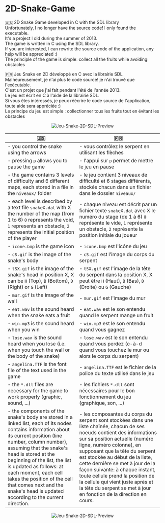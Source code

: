 # 2D-Snake-Game
:us: 2D Snake Game developed in C with the SDL library  
Unfortunately, I no longer have the source code! I only found the executable.  
It's a project I did during the summer of 2013.  
The game is written in C using the SDL library.  
If you are interested, I can rewrite the source code of the application, any help will be appreciated :)  
The principle of the game is simple: collect all the fruits while avoiding obstacles  
  
:fr: Jeu Snake en 2D développé en C avec la librairie SDL  
Malheureusement, je n'ai plus le code source! je n'ai trouvé que l'exécutable.  
C'est un projet que j'ai fait pendant l'été de l'année 2013.  
Le jeu est écrit en C à l'aide de la librairie SDL.  
Si vous êtes intéressés, je peux réécrire le code source de l'application, toute aide sera appréciée :)  
Le principe du jeu est simple : collectionner tous les fruits tout en évitant les obstacles  

<p align="center">
  <img src="https://raw.githubusercontent.com/stoufa/Jeu-Snake-2D-SDL/master/snake.gif" alt="Jeu-Snake-2D-SDL-Preview"/>
</p>

| :us: | :fr: |
|------|------|
| - you control the snake using the arrows | - vous contrôlez le serpent en utilisant les flèches |
| - pressing `p` allows you to pause the game | - l'appui sur `p` permet de mettre le jeu en pause |
| - the game contains 3 levels of difficulty and 6 different maps, each stored in a file in the `niveaux/` folder | - le jeu contient 3 niveaux de difficulté et 6 stages différents,  stockés chacun dans un fichier dans le dossier `niveaux/` |
| - each level is described by a text file `snakeX.dat` with X the number of the map (from 1 to 6) `0` represents the void, `1` represents an obstacle, `2` represents the initial position of the player | - chaque niveau est décrit par un fichier texte `snakeX.dat` avec X le numéro du stage (de 1 à 6) `0` représente le vide, `1` représente un obstacle, `2` représente la position initiale du joueur |
| - `icone.bmp` is the game icon | - `icone.bmp` est l'icône du jeu |
| - `cS.gif` is the image of the snake's body | - `cS.gif` est l'image du corps du serpent |
| - `tSX.gif` is the image of the snake's head in position X, X can be `H` (Top), `B` (Bottom), `D` (Right) or `G` (Left) | - `tSX.gif` est l'image de la tête du serpent dans la position X, X peut être `H` (Haut), `B` (Bas), `D` (Droite) ou `G` (Gauche) |
| - `mur.gif` is the image of the wall | - `mur.gif` est l'image du mur |
| - `eat.wav` is the sound heard when the snake eats a fruit | - `eat.wav` est le son entendu quand le serpent mange un fruit |
| - `win.mp3` is the sound heard when you win | - `win.mp3` est le son entendu quand vous gagnez |
| - `lose.wav` is the sound heard when you lose (i.e. when you touch the wall or the body of the snake) | - `lose.wav` est le son entendu quand vous perdez (c-à-d quand vous touchez le mur ou alors le corps du serpent) |
| - `angelina.TTF` is the font file of the text used in the game | - `angelina.TTF` est le fichier de la police du texte utilisé dans le jeu |
| - the `*.dll` files are necessary for the game to work properly (graphic, sound, ...) | - les fichiers `*.dll` sont nécessaires pour le bon fonctionnement du jeu (graphique, son, ...) |
| - the components of the snake's body are stored in a linked list, each of its nodes contains information about its current position (line number, column number), assuming that the snake's head is stored at the beginning of the list, the list is updated as follows: at each moment, each cell takes the position of the cell that comes next and the snake's head is updated according to the current direction. | - les composantes du corps du serpent sont stockées dans une liste chaînée, chacun de ses noeuds contient des informations sur sa position actuelle (numéro ligne, numéro colonne), en supposant que la tête du serpent est stockée au début de la liste, cette dernière se met à jour de la façon suivante: à chaque instant, toute cellule prend la position de la cellule qui vient juste après et la tête du serpent se met à jour en fonction de la direction en cours. |

<p align="center">
  <img src="https://raw.githubusercontent.com/stoufa/Jeu-Snake-2D-SDL/master/screenshots/06.png" alt="Jeu-Snake-2D-SDL-Preview"/>
</p>
